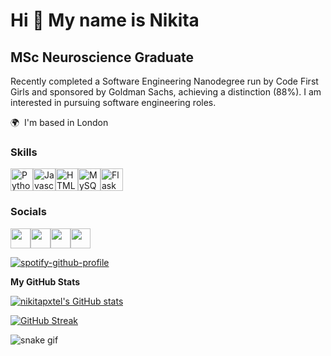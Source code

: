Hi 👋 My name is Nikita
=======================

MSc Neuroscience Graduate
-------------------------

Recently completed a Software Engineering Nanodegree run by Code First Girls and sponsored by Goldman Sachs, achieving a distinction (88%). I am interested in pursuing software engineering roles.

🌍  I'm based in London

### Skills
<p align="left"><a href="https://www.python.org/" target="_blank" rel="noreferrer"><img src="https://cdn.jsdelivr.net/gh/devicons/devicon/icons/python/python-original.svg" width="36" height="36" alt="Python" /></a><a href="https://developer.mozilla.org/en-US/docs/Web/JavaScript" target="_blank" rel="noreferrer"><img src="https://cdn.jsdelivr.net/gh/devicons/devicon/icons/javascript/javascript-original.svg" width="36" height="36" alt="Javascript" /></a><a href="https://developer.mozilla.org/en-US/docs/Glossary/HTML5" target="_blank" rel="noreferrer"><img src="https://cdn.jsdelivr.net/gh/devicons/devicon/icons/html5/html5-plain.svg" width="36" height="36" alt="HTML5" /></a><a href="https://www.mysql.com/" target="_blank" rel="noreferrer"><img src="https://cdn.jsdelivr.net/gh/devicons/devicon/icons/mysql/mysql-original.svg" width="36" height="36" alt="MySQL" /></a><a href="https://flask.palletsprojects.com/en/2.0.x/" target="_blank" rel="noreferrer"><img src="https://cdn.jsdelivr.net/gh/devicons/devicon/icons/flask/flask-original.svg" width="36" height="36" alt="Flask" /></a></p> 

### Socials
<p align="left"><a href="https://www.github.com/nikitapxtel" target="_blank" rel="noreferrer"><img src="https://raw.githubusercontent.com/danielcranney/readme-generator/main/public/icons/socials/github.svg" width="32" height="32" /></a><a href="http://www.instagram.com/kitacodes" target="_blank" rel="noreferrer"><img src="https://raw.githubusercontent.com/danielcranney/readme-generator/main/public/icons/socials/instagram.svg" width="32" height="32" /></a><a href="https://www.linkedin.com/in/nikitapxtel" target="_blank" rel="noreferrer"><img src="https://raw.githubusercontent.com/danielcranney/readme-generator/main/public/icons/socials/linkedin.svg" width="32" height="32" /></a><a href="https://www.twitter.com/kitacodes" target="_blank" rel="noreferrer"><img src="https://raw.githubusercontent.com/danielcranney/readme-generator/main/public/icons/socials/twitter.svg" width="32" height="32" /></a></p>

[![spotify-github-profile](https://spotify-github-profile.vercel.app/api/view?uid=ptgpsfwdwf7529yw64cs979da&cover_image=true&theme=default&bar_color=b18cfe&bar_color_cover=false)](https://github.com/kittinan/spotify-github-profile)

<b>My GitHub Stats</b>

<a href="http://www.github.com/nikitapxtel"><img src="https://github-readme-stats.vercel.app/api?username=nikitapxtel&show_icons=true&hide=&count_private=true&title_color=ec4899&text_color=ffffff&icon_color=6366f1&bg_color=0f172a&hide_border=true&show_icons=true" alt="nikitapxtel's GitHub stats" /></a>


[![GitHub Streak](https://github-readme-streak-stats.herokuapp.com?user=nikitapxtel&theme=merko&hide_border=true&date_format=j%20M%5B%20Y%5D&currStreakLabel=EC4899&ring=EC4899&fire=6366F1&sideLabels=EC4899&currStreakNum=FFFFFF&sideNums=6366F1&dates=FFFFFF&background=0F172A)](https://git.io/streak-stats)


![snake gif](https://github.com/nikitapxtel/nikitapxtel/blob/1b2782260be25d247202536741ebe114f65a00e2/github-contribution-grid-snake.svg)
